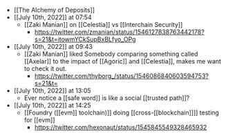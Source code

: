 - [[The Alchemy of Deposits]]
- [[July 10th, 2022]] at 07:54
    - [[Zaki Manian]] on [[Celestia]] vs [[Interchain Security]]
        - https://twitter.com/zmanian/status/1546127838763442178?s=21&t=itowmYCkSupBxBLfyo_OPg
- [[July 10th, 2022]] at 09:43
    - [[Zaki Manian]] liked Somebody comparing something called [[Axelar]] to the impact of [[Agoric]] and [[Celestia]], makes me want to check it out.
        - https://twitter.com/thyborg_/status/1546086840603594753?s=21&t=
- [[July 10th, 2022]] at 13:05
    - Ever notice a [[safe word]] is like a social [[trusted path]]?
- [[July 10th, 2022]] at 14:25
    - [[Foundry ([[evm]] toolchain)]] doing [[cross-[[blockchain]]]] testing for [[evm]]
        - https://twitter.com/hexonaut/status/1545845549328465932
